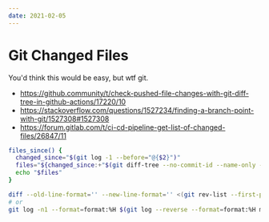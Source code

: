 ```yaml
---
date: 2021-02-05
---
```


# Git Changed Files

You'd think this would be easy, but wtf git.

- <https://github.community/t/check-pushed-file-changes-with-git-diff-tree-in-github-actions/17220/10>
- <https://stackoverflow.com/questions/1527234/finding-a-branch-point-with-git/1527308#1527308>
- <https://forum.gitlab.com/t/ci-cd-pipeline-get-list-of-changed-files/26847/11>

```sh
files_since() {
  changed_since="$(git log -1 --before="@{$2}")"
  files="${changed_since:+"$(git diff-tree --no-commit-id --name-only -r "$1" | xargs)"}"
  echo "$files"
}
```

```sh
diff --old-line-format='' --new-line-format='' <(git rev-list --first-parent topic) <(git rev-list --first-parent master)|head -1
# or
git log -n1 --format=format:%H $(git log --reverse --format=format:%H master..topic | head -1)~
```
